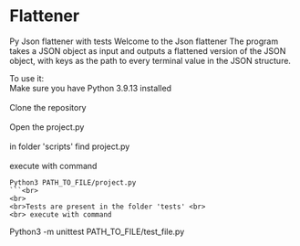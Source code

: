# Flattener

Py Json flattener with tests
Welcome to the Json flattener
The program takes a JSON object as input and outputs a flattened version of the JSON object, with keys as the path to every terminal value in the JSON structure.

To use it:
<br>Make sure you have Python 3.9.13 installed <br>
<br>Clone the repository<br>
<br>Open the project.py<br>
<br> in folder 'scripts' find project.py <br>
<br> execute with command

````
Python3 PATH_TO_FILE/project.py
```<br>
<br>
<br>Tests are present in the folder 'tests' <br>
<br> execute with command
````

Python3 -m unittest PATH_TO_FILE/test_file.py

```<br>

```
